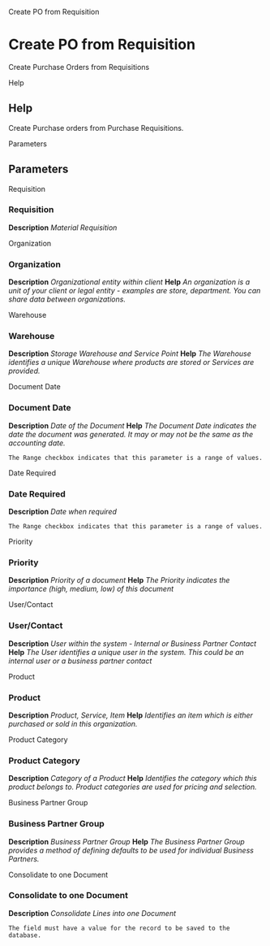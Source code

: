 
Create PO from Requisition
# Create PO from Requisition


Create Purchase Orders from Requisitions

Help
## Help

Create Purchase orders from Purchase Requisitions.

Parameters
## Parameters


Requisition
### Requisition

**Description**
 *Material Requisition*

Organization
### Organization

**Description**
 *Organizational entity within client*
**Help**
 *An organization is a unit of your client or legal entity - examples are store, department. You can share data between organizations.*

Warehouse
### Warehouse

**Description**
 *Storage Warehouse and Service Point*
**Help**
 *The Warehouse identifies a unique Warehouse where products are stored or Services are provided.*

Document Date
### Document Date

**Description**
 *Date of the Document*
**Help**
 *The Document Date indicates the date the document was generated.  It may or may not be the same as the accounting date.*

```
The Range checkbox indicates that this parameter is a range of values.
```
Date Required
### Date Required

**Description**
 *Date when required*

```
The Range checkbox indicates that this parameter is a range of values.
```
Priority
### Priority

**Description**
 *Priority of a document*
**Help**
 *The Priority indicates the importance (high, medium, low) of this document*

User/Contact
### User/Contact

**Description**
 *User within the system - Internal or Business Partner Contact*
**Help**
 *The User identifies a unique user in the system. This could be an internal user or a business partner contact*

Product
### Product

**Description**
 *Product, Service, Item*
**Help**
 *Identifies an item which is either purchased or sold in this organization.*

Product Category
### Product Category

**Description**
 *Category of a Product*
**Help**
 *Identifies the category which this product belongs to.  Product categories are used for pricing and selection.*

Business Partner Group
### Business Partner Group

**Description**
 *Business Partner Group*
**Help**
 *The Business Partner Group provides a method of defining defaults to be used for individual Business Partners.*

Consolidate to one Document
### Consolidate to one Document

**Description**
 *Consolidate Lines into one Document*

```
The field must have a value for the record to be saved to the database.
```